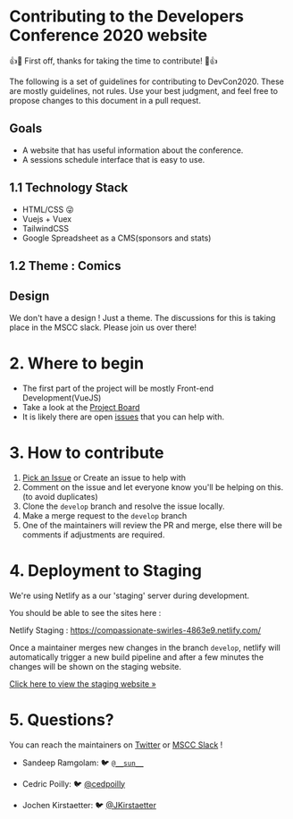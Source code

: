 # Contributing to the Developers Conference 2020 website

👍🎉 First off, thanks for taking the time to contribute! 🎉👍

The following is a set of guidelines for contributing to DevCon2020. These are mostly guidelines, not rules. Use your best judgment, and feel free to propose changes to this document in a pull request.

## Goals

- A website that has useful information about the conference.
- A sessions schedule interface that is easy to use.

## 1.1 Technology Stack

- HTML/CSS 😜
- Vuejs + Vuex
- TailwindCSS
- Google Spreadsheet as a CMS(sponsors and stats)

## 1.2 Theme : Comics

## Design

We don't have a design ! Just a theme. The discussions for this is taking place in the MSCC slack. Please join us over there!

# 2. Where to begin

- The first part of the project will be mostly Front-end Development(VueJS)
- Take a look at the [Project Board](https://github.com/mscraftsman/devcon2020/projects/1)
- It is likely there are open [issues](https://github.com/mscraftsman/devcon2020/issues) that you can help with.

# 3. How to contribute

1. [Pick an Issue](https://github.com/mscraftsman/devcon2020/issues) or Create an issue to help with
2. Comment on the issue and let everyone know you'll be helping on this. (to avoid duplicates)
3. Clone the `develop` branch and resolve the issue locally.
4. Make a merge request to the `develop` branch
5. One of the maintainers will review the PR and merge, else there will be comments if adjustments are required.

# 4. Deployment to Staging

We're using Netlify as a our 'staging' server during development.

You should be able to see the sites here :

Netlify Staging : https://compassionate-swirles-4863e9.netlify.com/

Once a maintainer merges new changes in the branch `develop`, netlify will
automatically trigger a new build pipeline and after a few minutes the changes will be shown on the staging website.

[Click here to view the staging website &raquo; ](https://compassionate-swirles-4863e9.netlify.com/)

# 5. Questions?

You can reach the maintainers on [Twitter](https://twitter.com/MSCraftsman) or [MSCC Slack](https://msccmu.slack.com/) !

- Sandeep Ramgolam: 🐦 [`@__sun__`](https://twitter.com/__sun__)

- Cedric Poilly: 🐦 [@cedpoilly](https://twitter.com/cedpoilly)

- Jochen Kirstaetter: 🐦 [@JKirstaetter](https://twitter.com/JKirstaetter)
